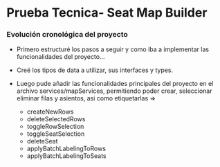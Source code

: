 # Prueba Tecnica- Seat Map Builder

### Evolución cronológica del proyecto

- Primero estructuré los pasos a seguir y como iba a implementar las funcionalidades del proyecto... 

- Creé los tipos de data a utilizar, sus interfaces y types. 
- Luego pude añadir las funcionalidades principales del proyecto en el archivo services/mapServices, permitiendo poder crear, seleccionar eliminar filas y asientos, asi como etiquetarlas =>
   - createNewRows
   - deleteSelectedRows
   - toggleRowSelection
   - toggleSeatSelection
   - deleteSeat
   - applyBatchLabelingToRows
   - applyBatchLabelingToSeats